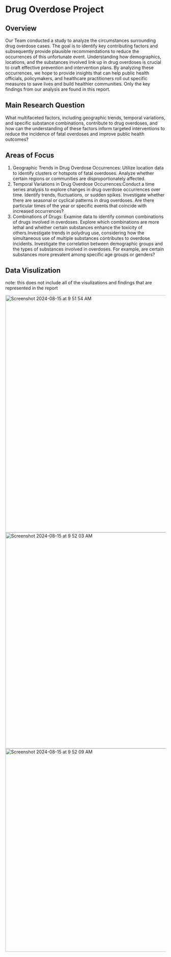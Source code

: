 # Drug Overdose Project 

## Overview 
Our Team conducted a study to analyze the circumstances surrounding drug overdose cases. The goal is to identify key contributing factors and 
subsequently provide plausible recommendations to reduce the occurrences of this unfortunate event. Understanding how demographics, locations, 
and the substances involved link up in drug overdoses is crucial to craft effective prevention and intervention plans. By analyzing these occurrences, 
we hope to provide insights that can help public health officials, policymakers, and healthcare practitioners roll out specific measures to save lives 
and build healthier communities. Only the key findings from our analysis are found in this report.

## Main Research Question
What multifaceted factors, including geographic trends, temporal variations, and specific substance combinations, contribute to drug overdoses, and 
how can the understanding of these factors inform targeted interventions to reduce the incidence of fatal overdoses and improve public health outcomes?

## Areas of Focus
1. Geographic Trends in Drug Overdose Occurrences: Utilize location data to identify clusters or hotspots of fatal overdoses. Analyze whether certain
regions or communities are disproportionately affected.
3. Temporal Variations in Drug Overdose Occurrences:Conduct a time series analysis to explore changes in drug overdose occurrences over time.
Identify trends, fluctuations, or sudden spikes. Investigate whether there are seasonal or cyclical patterns in drug overdoses. Are there particular
times of the year or specific events that coincide with increased occurrences?
5. Combinations of Drugs: Examine data to identify common combinations of drugs involved in overdoses. Explore which combinations are more lethal and
whether certain substances enhance the toxicity of others.Investigate trends in polydrug use, considering how the simultaneous use of multiple
substances contributes to overdose incidents. Investigate the correlation between demographic groups and the types of substances involved in overdoses.
For example, are certain substances more prevalent among specific age groups or genders?

## Data Visulization 
note: this does not include all of the visulizations and findings that are represented in the report

<img width="744" alt="Screenshot 2024-08-15 at 9 51 54 AM" src="https://github.com/user-attachments/assets/0d9df2cb-9f3b-4906-b70a-b8c9d9023f1a">

<img width="677" alt="Screenshot 2024-08-15 at 9 52 03 AM" src="https://github.com/user-attachments/assets/e8637510-b395-48dc-b49e-2f44d9ee47fa">

<img width="637" alt="Screenshot 2024-08-15 at 9 52 09 AM" src="https://github.com/user-attachments/assets/1d3de789-27a8-461c-8dff-83f0084bb352">




